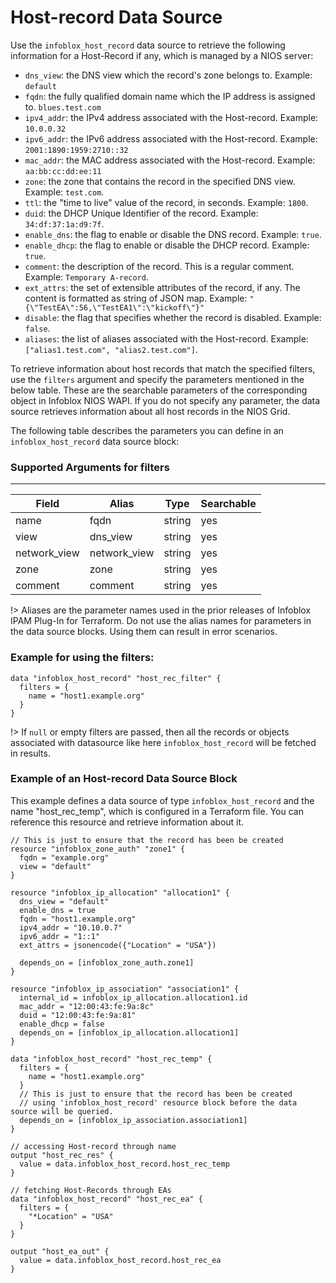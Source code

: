 # Host-record Data Source

Use the `infoblox_host_record` data source to retrieve the following information for a Host-Record if any, which is managed by a NIOS server:

* `dns_view`: the DNS view which the record's zone belongs to. Example: `default`
* `fqdn`: the fully qualified domain name which the IP address is assigned to. `blues.test.com`
* `ipv4_addr`: the IPv4 address associated with the Host-record. Example: `10.0.0.32`
* `ipv6_addr`: the IPv6 address associated with the Host-record. Example: `2001:1890:1959:2710::32`
* `mac_addr`: the MAC address associated with the Host-record. Example: `aa:bb:cc:dd:ee:11`
* `zone`: the zone that contains the record in the specified DNS view. Example: `test.com`.
* `ttl`: the "time to live" value of the record, in seconds. Example: `1800`.
* `duid`: the DHCP Unique Identifier of the record. Example: `34:df:37:1a:d9:7f`.
* `enable_dns`: the flag to enable or disable the DNS record. Example: `true`.
* `enable_dhcp`: the flag to enable or disable the DHCP record. Example: `true`.
* `comment`: the description of the record. This is a regular comment. Example: `Temporary A-record`.
* `ext_attrs`: the set of extensible attributes of the record, if any. The content is formatted as string of JSON map. Example: `"{\"TestEA\":56,\"TestEA1\":\"kickoff\"}"`
* `disable`: the flag that specifies whether the record is disabled. Example: `false`.
* `aliases`: the list of aliases associated with the Host-record. Example: `["alias1.test.com", "alias2.test.com"]`.

To retrieve information about host records that match the specified filters, use the `filters` argument and specify the parameters mentioned in the below table. These are the searchable parameters of the corresponding object in Infoblox NIOS WAPI. If you do not specify any parameter, the data source retrieves information about all host records in the NIOS Grid.

The following table describes the parameters you can define in an `infoblox_host_record` data source block:

### Supported Arguments for filters

-----
| Field        | Alias        | Type   | Searchable |
|--------------|--------------|--------|------------|
| name         | fqdn         | string | yes        |
| view         | dns_view     | string | yes        |
| network_view | network_view | string | yes        |
| zone         | zone         | string | yes        |
| comment      | comment      | string | yes        |

!> Aliases are the parameter names used in the prior releases of Infoblox IPAM Plug-In for Terraform. Do not use the alias names for parameters in the data source blocks. Using them can result in error scenarios.

### Example for using the filters:
```hcl
data "infoblox_host_record" "host_rec_filter" {
  filters = {
    name = "host1.example.org"
  }
}
```

!> If `null` or empty filters are passed, then all the records or objects associated with datasource like here `infoblox_host_record` will be fetched in results.

### Example of an Host-record Data Source Block

This example defines a data source of type `infoblox_host_record` and the name "host_rec_temp", which is configured in a Terraform file.
You can reference this resource and retrieve information about it.

```hcl
// This is just to ensure that the record has been be created
resource "infoblox_zone_auth" "zone1" {
  fqdn = "example.org"
  view = "default"
}

resource "infoblox_ip_allocation" "allocation1" {
  dns_view = "default"
  enable_dns = true
  fqdn = "host1.example.org"
  ipv4_addr = "10.10.0.7"
  ipv6_addr = "1::1"
  ext_attrs = jsonencode({"Location" = "USA"})
  
  depends_on = [infoblox_zone_auth.zone1]
}

resource "infoblox_ip_association" "association1" {
  internal_id = infoblox_ip_allocation.allocation1.id
  mac_addr = "12:00:43:fe:9a:8c"
  duid = "12:00:43:fe:9a:81"
  enable_dhcp = false
  depends_on = [infoblox_ip_allocation.allocation1]
}

data "infoblox_host_record" "host_rec_temp" {
  filters = {
    name = "host1.example.org"
  }
  // This is just to ensure that the record has been be created
  // using 'infoblox_host_record' resource block before the data source will be queried.
  depends_on = [infoblox_ip_association.association1]
}

// accessing Host-record through name
output "host_rec_res" {
  value = data.infoblox_host_record.host_rec_temp
}

// fetching Host-Records through EAs
data "infoblox_host_record" "host_rec_ea" {
  filters = {
    "*Location" = "USA"
  }
}

output "host_ea_out" {
  value = data.infoblox_host_record.host_rec_ea
}
```

